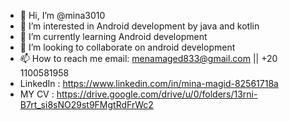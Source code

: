 - 👋 Hi, I’m @mina3010 
- 👀 I’m interested in Android development by java and kotlin
- 🌱 I’m currently learning Android development
- 💞️ I’m looking to collaborate on android development
- 📫 How to reach me email: menamaged833@gmail.com  || +20 1100581958
- LinkedIn : https://www.linkedin.com/in/mina-magid-82561718a
- MY CV : https://drive.google.com/drive/u/0/folders/13rni-B7rt_si8sNO29st9FMgtRdFrWc2
